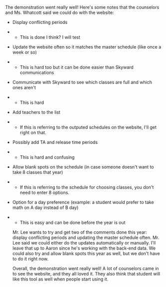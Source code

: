 The demonstration went really well! Here's some notes that the counselors and Ms. Whatcott said we could do with the website:
- Display conflicting periods
- - This is done I think? I will test
- Update the website often so it matches the master schedule (like once a week or so)
- - This is hard too but it can be done easier than Skyward communications
- Communicate with Skyward to see which classes are full and which ones aren't
- - This is hard
- Add teachers to the list
- - If this is referring to the outputed schedules on the website, I'll get right on that.
- Possibly add TA and release time periods
- - This is hard and confusing
- Allow blank spots on the schedule (in case someone doesn't want to take 8 classes that year)
- - If this is referring to the schedule for choosing classes, you don't need to enter 8 options.
- Option for a day preference (example: a student would prefer to take math on A day instead of B day)
- - This is easy and can be done before the year is out

  Mr. Lee wants to try and get two of the comments done this year: display conflicting periods and updating the master schedule often. Mr. Lee said we could either do
  the updates automatically or manually. I'll leave that up to Aaron since he's working with the back-end data. We could also try and allow blank spots this year as well, but
  we don't have to do it right now.

  Overall, the demonstration went really well! A lot of counselors came in to see the website, and they all loved it. They also think that student will like this tool
  as well when people start using it. 
